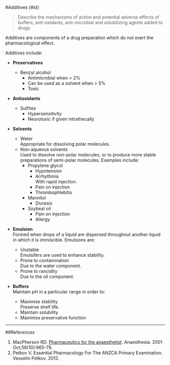 #Additives {#id}
> Describe the mechanisms of action and potential adverse effects of buffers, anti-oxidants, anti-microbial and solubilizing agents added to drugs

Additives are components of a drug preparation which do not exert the pharmacological effect.

Additives include:
* **Preservatives**
    * Benzyl alcohol
        * Antimicrobial when > 2%
        * Can be used as a solvent when > 5%
        * Toxic


* **Antioxidants**  
    * Sulfites
        * Hypersensitivity
        * Neurotoxic if given intrathecally


* **Solvents**
    * Water  
    Appropriate for dissolving polar molecules.
    * Non-aqueous solvents  
    Used to dissolve non-polar molecules, or to produce more stable preparations of semi-polar molecules. Examples include:
        * Propylene glycol
            * Hypotension
            * Arrhythmia  
            With rapid injection.
            * Pain on injection
            * Thrombophlebitis
        * Mannitol
            * Diuresis
        * Soybeal oil
            * Pain on injection
            * Allergy


* **Emulsion**  
Formed when drops of a liquid are dispersed throughout another liquid in which it is immiscible. Emulsions are:
    * Unstable  
    Emulsifers are used to enhance stability.
    * Prone to contamination  
    Due to the water component.
    * Prone to rancidity  
    Due to the oil component.


* **Buffers**  
Maintain pH in a particular range in order to:
    * Maximise stability  
    Preserve shelf life.
    * Maintain solubility
    * Maximise preservative function



---
##References
1. MacPherson RD. [Pharmaceutics for the anaesthetist](https://www.ncbi.nlm.nih.gov/pubmed/11576099). Anaesthesia. 2001 Oct;56(10):965-79. 
2. Petkov V. Essential Pharmacology For The ANZCA Primary Examination. Vesselin Petkov. 2012.

